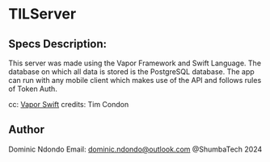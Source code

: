 # TILServer

## Specs Description:
This server was made using the Vapor Framework and Swift Language. The database on which all data is stored is the  PostgreSQL database. The app can run with any mobile client which makes use of the API and follows rules of Token Auth.

cc: [Vapor Swift](docs.vapor.codes)
credits: Tim Condon

## Author 

Dominic Ndondo 
Email: dominic.ndondo@outlook.com
@ShumbaTech 2024
